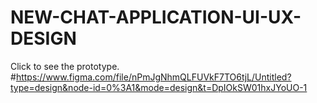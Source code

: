 # NEW-CHAT-APPLICATION-UI-UX-DESIGN
Click to see the prototype.
#https://www.figma.com/file/nPmJgNhmQLFUVkF7TO6tjL/Untitled?type=design&node-id=0%3A1&mode=design&t=DpIOkSW01hxJYoUO-1
